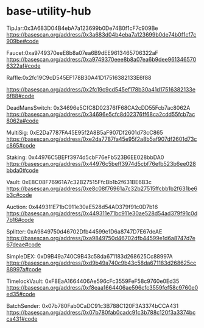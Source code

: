 # base-utility-hub
TipJar:0x3A683D04B4ebA7a123699b0De74B0f1cF7c909Be
https://basescan.org/address/0x3a683d04b4eba7a123699b0de74b0f1cf7c909be#code


Faucet:0xa9749370eeE8b8a07ea6B9dEE9613465706322aF
https://basescan.org/address/0xa9749370eee8b8a07ea6b9dee9613465706322af#code


Raffle:0x2fc19C9cD545EF178B30A41D17516382133E6f88

https://basescan.org/address/0x2fc19c9cd545ef178b30a41d17516382133e6f88#code

DeadMansSwitch: 0x34696e5CfC8D02376fF68CA2cDD55Fcb7ac8062A
https://basescan.org/address/0x34696e5cfc8d02376ff68ca2cdd55fcb7ac8062a#code

MultiSig:  0xE2Da7787FA45E95f2A8B5aF907Df2601d73cC865
https://basescan.org/address/0xe2da7787fa45e95f2a8b5af907df2601d73cc865#code

Staking: 0x44976C5BEFf3974d5cbF76eFb523B6EE028bbDA0
https://basescan.org/address/0x44976c5beff3974d5cbf76efb523b6ee028bbda0#code

Vault: 0xE8C08F76961A7c32B27515FfcBb1b2f631BE6B3c
https://basescan.org/address/0xe8c08f76961a7c32b27515ffcbb1b2f631be6b3c#code

Auction: 0x449311E71bC911e30aE528d54AD379f91c0D7b16
https://basescan.org/address/0x449311e71bc911e30ae528d54ad379f91c0d7b16#code

Splitter: 0xA9849750d46702Dfb44599e1D6a8747D7E67deAE
https://basescan.org/address/0xa9849750d46702dfb44599e1d6a8747d7e67deae#code

SimpleDEX: 0xD9B49a740C9B43c58da671183d268625Cc88997A
https://basescan.org/address/0xd9b49a740c9b43c58da671183d268625cc88997a#code

TimelockVault: 0xF8EaA1664406Ae596cFc3559FeF58c9760e0Ed35
https://basescan.org/address/0xf8eaa1664406ae596cfc3559fef58c9760e0ed35#code

BatchSender: 0x07b780Fab0CaDC91c3B788C120F3A3374bCCA431
https://basescan.org/address/0x07b780fab0cadc91c3b788c120f3a3374bcca431#code
